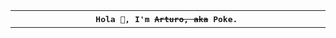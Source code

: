 <table>
  <tbody>
    <td align="center">
      <img width="2000" height="0" /><br>
      <b><samp>Hola 👋, I'm <del>Arturo, aka</del> Poke.</samp></b>
      <img
        src="https://komarev.com/ghpvc/?username=pokedotdev&color=000000&style=flat&label=👀"
        alt="@pokedotdev" width="0" height="0"
      />
      <img width="2000" height="0" />
    </td>
  </tbody>
</table>
